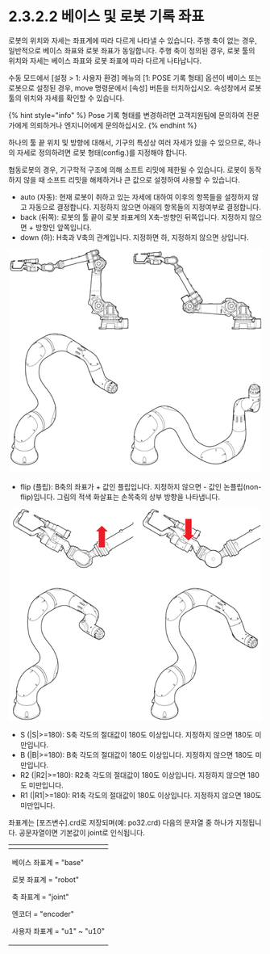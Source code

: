 ﻿# 2.3.2.2 베이스 및 로봇 기록 좌표

로봇의 위치와 자세는 좌표계에 따라 다르게 나타낼 수 있습니다. 주행 축이 없는 경우, 일반적으로 베이스 좌표와 로봇 좌표가 동일합니다. 주행 축이 정의된 경우, 로봇 툴의 위치와 자세는 베이스 좌표와 로봇 좌표에 따라 다르게 나타납니다.

수동 모드에서 \[설정 &gt; 1: 사용자 환경\] 메뉴의 \[1: POSE 기록 형태\] 옵션이 베이스 또는 로봇으로 설정된 경우, move 명령문에서 \[속성\] 버튼을 터치하십시오. 속성창에서 로봇 툴의 위치와 자세를 확인할 수 있습니다.

{% hint style="info" %}
Pose 기록 형태를 변경하려면 고객지원팀에 문의하여 전문가에게 의뢰하거나 엔지니어에게 문의하십시오.
{% endhint %}

하나의 툴 끝 위치 및 방향에 대해서, 기구의 특성상 여러 자세가 있을 수 있으므로, 하나의 자세로 정의하려면 로봇 형태\(config.\)를 지정해야 합니다.

협동로봇의 경우, 기구학적 구조에 의해 소프트 리밋에 제한될 수 있습니다. 로봇이 동작하지 않을 때 소프트 리밋을 해제하거나 큰 값으로 설정하여 사용할 수 있습니다.

* auto \(자동\): 현재 로봇이 취하고 있는 자세에 대하여 이후의 항목들을 설정하지 않고 자동으로 결정합니다. 지정하지 않으면 아래의 항목들의 지정여부로 결정합니다.
* back \(뒤쪽\): 로봇의 툴 끝이 로봇 좌표계의 X축-방향인 뒤쪽입니다. 지정하지 않으면 + 방향인 앞쪽입니다.
* down \(하\): H축과 V축의 관계입니다. 지정하면 하, 지정하지 않으면 상입니다.


![그림 23 H축과 V축 자세: 상\(좌\), 하\(우\)](../../../_assets/image_58_1.png)

* flip \(플립\): B축의 좌표가 + 값인 플립입니다. 지정하지 않으면 - 값인 논플립\(non-flip\)입니다. 그림의 적색 화살표는 손목축의 상부 방향을 나타냅니다.

![그림 24 Flip \(좌\) / Non-flip \(우\) 자세](../../../_assets/image_75.png)

* S \(\|S\|&gt;=180\): S축 각도의 절대값이 180도 이상입니다. 지정하지 않으면 180도 미만입니다. 
* B \(\|B\|&gt;=180\): B축 각도의 절대값이 180도 이상입니다. 지정하지 않으면 180도 미만입니다.
* R2 \(\|R2\|&gt;=180\): R2축 각도의 절대값이 180도 이상입니다. 지정하지 않으면 180도 미만입니다.
* R1 \(\|R1\|&gt;=180\): R1축 각도의 절대값이 180도 이상입니다. 지정하지 않으면 180도 미만입니다.

좌표계는 \[포즈변수\].crd로 저장되며\(예: po32.crd\) 다음의 문자열 중 하나가 지정됩니다. 공문자열이면 기본값이 joint로 인식됩니다.

<table>
  <thead>
    <tr>
      <th style="text-align:left"></th>
    </tr>
  </thead>
  <tbody>
    <tr>
      <td style="text-align:left">
        <p>베이스 좌표계 = &quot;base&quot;
          <br
          />
        </p>
        <p>로봇 좌표계 = &quot;robot&quot;
          <br />
        </p>
        <p>축 좌표계 = &quot;joint&quot;
          <br />
        </p>
        <p>엔코더 = &quot;encoder&quot;
          <br />
        </p>
        <p>사용자 좌표계 = &quot;u1&quot; ~ &quot;u10&quot;
          <br
          />
        </p>
      </td>
    </tr>
  </tbody>
</table>

